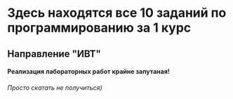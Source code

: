 <h1>Здесь находятся все 10 заданий по программированию за 1 курс</h1>
<h2>Направление "ИВТ"</h2>




<h4>Реализация лабораторных работ крайне запутаная!</h4>
<h6>Просто скатать не получиться)</h6>
